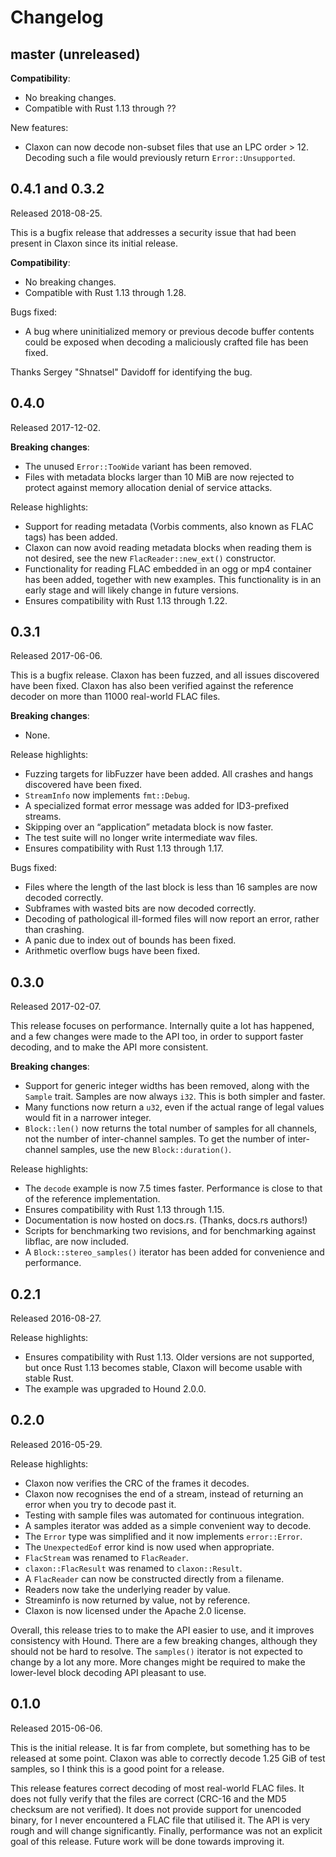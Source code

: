 Changelog
=========

master (unreleased)
-------------------

**Compatibility**:

- No breaking changes.
- Compatible with Rust 1.13 through ??

New features:

- Claxon can now decode non-subset files that use an LPC order > 12. Decoding
  such a file would previously return `Error::Unsupported`.

0.4.1 and 0.3.2
---------------

Released 2018-08-25.

This is a bugfix release that addresses a security issue that had been present
in Claxon since its initial release.

**Compatibility**:

- No breaking changes.
- Compatible with Rust 1.13 through 1.28.

Bugs fixed:

- A bug where uninitialized memory or previous decode buffer contents could be
  exposed when decoding a maliciously crafted file has been fixed.

Thanks Sergey "Shnatsel" Davidoff for identifying the bug.

0.4.0
-----

Released 2017-12-02.

**Breaking changes**:

- The unused `Error::TooWide` variant has been removed.
- Files with metadata blocks larger than 10 MiB are now rejected to protect
  against memory allocation denial of service attacks.

Release highlights:

- Support for reading metadata (Vorbis comments, also known as FLAC tags) has
  been added.
- Claxon can now avoid reading metadata blocks when reading them is not desired,
  see the new `FlacReader::new_ext()` constructor.
- Functionality for reading FLAC embedded in an ogg or mp4 container has been
  added, together with new examples. This functionality is in an early stage and
  will likely change in future versions.
- Ensures compatibility with Rust 1.13 through 1.22.

0.3.1
-----

Released 2017-06-06.

This is a bugfix release. Claxon has been fuzzed, and all issues discovered have
been fixed. Claxon has also been verified against the reference decoder on more
than 11000 real-world FLAC files.

**Breaking changes**:

- None.

Release highlights:

- Fuzzing targets for libFuzzer have been added. All crashes and hangs
  discovered have been fixed.
- `StreamInfo` now implements `fmt::Debug`.
- A specialized format error message was added for ID3-prefixed streams.
- Skipping over an “application” metadata block is now faster.
- The test suite will no longer write intermediate wav files.
- Ensures compatibility with Rust 1.13 through 1.17.

Bugs fixed:

- Files where the length of the last block is less than 16 samples are now
  decoded correctly.
- Subframes with wasted bits are now decoded correctly.
- Decoding of pathological ill-formed files will now report an error,
  rather than crashing.
- A panic due to index out of bounds has been fixed.
- Arithmetic overflow bugs have been fixed.

0.3.0
-----

Released 2017-02-07.

This release focuses on performance. Internally quite a lot has happened, and a
few changes were made to the API too, in order to support faster decoding, and
to make the API more consistent.

**Breaking changes**:

- Support for generic integer widths has been removed, along with the `Sample`
  trait. Samples are now always `i32`. This is both simpler and faster.
- Many functions now return a `u32`, even if the actual range of legal values
  would fit in a narrower integer.
- `Block::len()` now returns the total number of samples for all channels, not
  the number of inter-channel samples. To get the number of inter-channel
  samples, use the new `Block::duration()`.

Release highlights:

- The `decode` example is now 7.5 times faster. Performance is close to that of
  the reference implementation.
- Ensures compatibility with Rust 1.13 through 1.15.
- Documentation is now hosted on docs.rs. (Thanks, docs.rs authors!)
- Scripts for benchmarking two revisions, and for benchmarking against libflac,
  are now included.
- A `Block::stereo_samples()` iterator has been added for convenience and
  performance.

0.2.1
-----

Released 2016-08-27.

Release highlights:

- Ensures compatibility with Rust 1.13. Older versions are not supported, but
  once Rust 1.13 becomes stable, Claxon will become usable with stable Rust.
- The example was upgraded to Hound 2.0.0.

0.2.0
-----

Released 2016-05-29.

Release highlights:

- Claxon now verifies the CRC of the frames it decodes.
- Claxon now recognises the end of a stream, instead of returning an
  error when you try to decode past it.
- Testing with sample files was automated for continuous integration.
- A samples iterator was added as a simple convenient way to decode.
- The `Error` type was simplified and it now implements `error::Error`.
- The `UnexpectedEof` error kind is now used when appropriate.
- `FlacStream` was renamed to `FlacReader`.
- `claxon::FlacResult` was renamed to `claxon::Result`.
- A `FlacReader` can now be constructed directly from a filename.
- Readers now take the underlying reader by value.
- Streaminfo is now returned by value, not by reference.
- Claxon is now licensed under the Apache 2.0 license.

Overall, this release tries to to make the API easier to use, and it
improves consistency with Hound. There are a few breaking changes,
although they should not be hard to resolve. The `samples()` iterator is
not expected to change by a lot any more. More changes might be required
to make the lower-level block decoding API pleasant to use.

0.1.0
-----

Released 2015-06-06.

This is the initial release. It is far from complete, but something has to be
released at some point. Claxon was able to correctly decode 1.25 GiB of test
samples, so I think this is a good point for a release.

This release features correct decoding of most real-world FLAC files. It does
not fully verify that the files are correct (CRC-16 and the MD5 checksum are
not verified). It does not provide support for unencoded binary, for I never
encountered a FLAC file that utilised it. The API is very rough and will change
significantly. Finally, performance was not an explicit goal of this release.
Future work will be done towards improving it.
